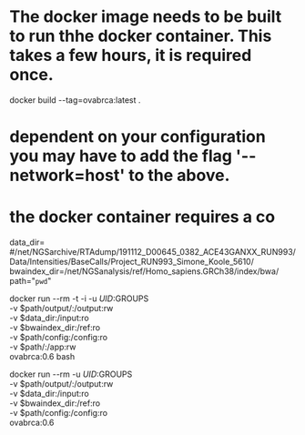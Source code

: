 
# The docker image needs to be built to run thhe docker container. This takes a few hours, it is required once.

docker build --tag=ovabrca:latest .
# dependent on your configuration you may have to add the flag '--network=host' to the above.


# the docker container requires a co




data_dir= #/net/NGSarchive/RTAdump/191112_D00645_0382_ACE43GANXX_RUN993/Data/Intensities/BaseCalls/Project_RUN993_Simone_Koole_5610/
bwaindex_dir=/net/NGSanalysis/ref/Homo_sapiens.GRCh38/index/bwa/
path="`pwd`"



docker run --rm -t -i -u $UID:$GROUPS \
  -v $path/output/:/output:rw \
  -v $data_dir:/input:ro \
  -v $bwaindex_dir:/ref:ro \
  -v $path/config:/config:ro \
  -v $path/:/app:rw \
  ovabrca:0.6 bash

docker run --rm -u $UID:$GROUPS \
  -v $path/output/:/output:rw \
  -v $data_dir:/input:ro \
  -v $bwaindex_dir:/ref:ro \
  -v $path/config:/config:ro \
  ovabrca:0.6

